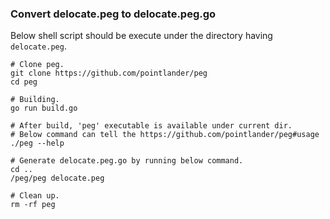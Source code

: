 ### Convert delocate.peg to delocate.peg.go

Below shell script should be execute under the directory having `delocate.peg`.
```shell script
# Clone peg.
git clone https://github.com/pointlander/peg
cd peg

# Building.
go run build.go

# After build, 'peg' executable is available under current dir.
# Below command can tell the https://github.com/pointlander/peg#usage
./peg --help

# Generate delocate.peg.go by running below command.
cd ..
/peg/peg delocate.peg

# Clean up.
rm -rf peg
```           
